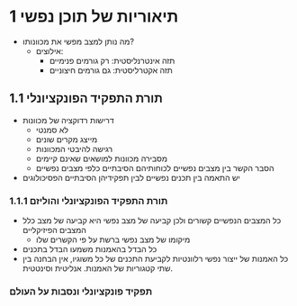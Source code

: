 # 1	תיאוריות של תוכן נפשי
- מה נותן למצב מפשי את מכוונותו?
	- אילוצים:
		- תזה אינטרנליסטית: רק גורמים פנימיים
		- תזה אקטרליסטית: גם גורמים חיצוניים
## 1.1	תורת התפקיד הפונקציונלי
- דרישות רדוקציה של מכוונות
	- לא סמנטי
	- מייצג מקרים שונים
	- רגישה להיבטי המכוונות
	- מסבירה מכוונות למושאים שאינם קיימים
	- הסבר הקשר בין מצבים נפשיים לכוחותיהם הסיבתיים כלפי מצבים נפשיים
- יש התאמה בין תכנים נפשיים לבין תפקידיהן הסיבתיים הפסיכולוגים
### 1.1.1	תורת התפקיד הפונקציונלי והוליזם
- כל המצבים הנפשיים קשורים ולכן קביעה של מצב נפשי היא קביעה של מצב כלל המצבים הפיזיקליים
	- מיקומו של מצב נפשי ברשת על פי הקשרים שלו
- כל הבדל בהאמנות משמעו הבדל בתכנים
- כל האמנות של ייצור נפשי רלוונטיות לקביעת התכנים של כל משוגיו, אין הבחנה בין שתי קטגוריות של האמנות. אנליטית וסינטטית. 
### תפקיד פונקציונלי ונסבות על העולם